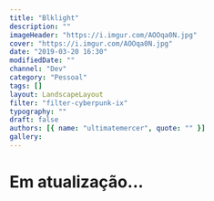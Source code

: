 ```yaml
---
title: "Blklight"
description: ""
imageHeader: "https://i.imgur.com/AOOqa0N.jpg"
cover: "https://i.imgur.com/AOOqa0N.jpg"
date: "2019-03-20 16:30"
modifiedDate: ""
channel: "Dev"
category: "Pessoal"
tags: []
layout: LandscapeLayout
filter: "filter-cyberpunk-ix"
typography: ""
draft: false
authors: [{ name: "ultimatemercer", quote: "" }]
gallery:
---
```


# Em atualização...
